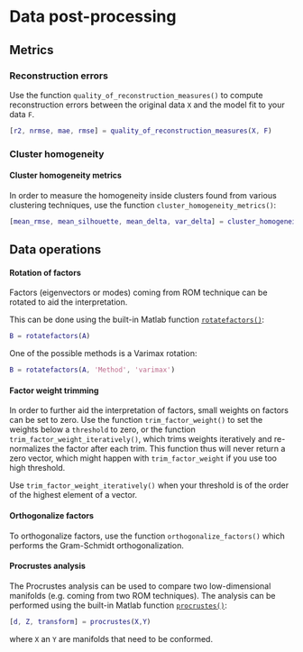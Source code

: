 # Data post-processing

## Metrics

### Reconstruction errors

Use the function `quality_of_reconstruction_measures()` to compute reconstruction errors between the original data `X` and the model fit to your data `F`.

```matlab
[r2, nrmse, mae, rmse] = quality_of_reconstruction_measures(X, F)
```

### Cluster homogeneity

#### Cluster homogeneity metrics

In order to measure the homogeneity inside clusters found from various clustering techniques, use the function `cluster_homogeneity_metrics()`:

```Matlab
[mean_rmse, mean_silhouette, mean_delta, var_delta] = cluster_homogeneity_metrics(X, idx, q, cent_crit, scal_crit)
```

## Data operations

#### Rotation of factors

Factors (eigenvectors or modes) coming from ROM technique can be rotated to aid the interpretation.

This can be done using the built-in Matlab function [`rotatefactors()`](https://nl.mathworks.com/help/stats/rotatefactors.html):

```Matlab
B = rotatefactors(A)
```

One of the possible methods is a Varimax rotation:

```Matlab
B = rotatefactors(A, 'Method', 'varimax')
```

#### Factor weight trimming

In order to further aid the interpretation of factors, small weights on factors can be set to zero. Use the function `trim_factor_weight()` to set the weights below a `threshold` to zero, or the function `trim_factor_weight_iteratively()`, which trims weights iteratively and re-normalizes the factor after each trim. This function thus will never return a zero vector, which might happen with `trim_factor_weight` if you use too high threshold.

Use `trim_factor_weight_iteratively()` when your threshold is of the order of the highest element of a vector.

#### Orthogonalize factors

To orthogonalize factors, use the function `orthogonalize_factors()` which performs the Gram-Schmidt orthogonalization.

#### Procrustes analysis

The Procrustes analysis can be used to compare two low-dimensional manifolds (e.g. coming from two ROM techniques). The analysis can be performed using the built-in Matlab function [`procrustes()`](https://nl.mathworks.com/help/stats/procrustes.html):

```Matlab
[d, Z, transform] = procrustes(X,Y)
```

where `X` an `Y` are manifolds that need to be conformed.
